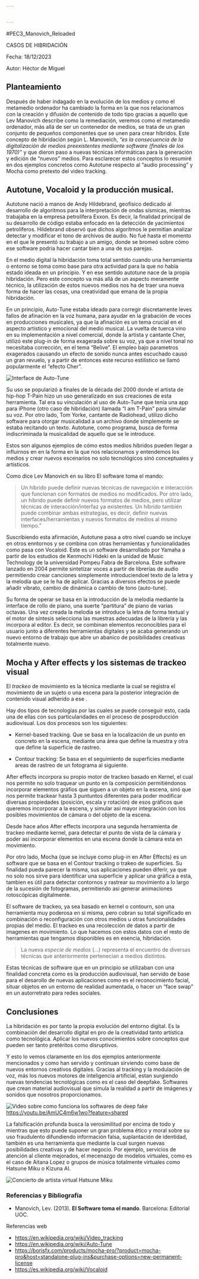 ```yaml
---


---
```


<p>#PEC3_Manovich_Reloaded</p>
<p>CASOS DE HIBRIDACIÓN</p>
<p>Fecha: 18/12/2023</p>
<p>Autor: Héctor de Miguel</p>
<h2 id="planteamiento">Planteamiento</h2>
<p>Después de haber indagado en la evolución de los medios y como el metamedio ordenador ha cambiado la forma en la que nos relacionamos con la creación y difusión de contenido de todo tipo gracias a aquello que Lev Manovich describe como la remediación, veremos como el metamedio ordenador, más allá de ser un contenedor de medios, se trata de un gran conjunto de pequeños componentes que se unen para crear híbridos. Este concepto de hibridación según L. Manoveich, <em>“es la consecuencia de la digitalización de medios preexistentes mediante software (finales de los 1970)”</em> y que dieron paso a nuevas técnicas informáticas para la generación y edición de “nuevos” medios. Para esclarecer estos conceptos lo resumiré en dos ejemplos concretos como Autotune respecto al “audio processing” y Mocha como pretexto del video tracking.</p>
<h2 id="autotune-vocaloid-y-la-producción-musical.">Autotune, Vocaloid y la producción musical.</h2>
<p>Autotune nació a manos de Andy Hildebrand, geofisico dedicado al desarrollo de algoritmos para la interpretación de ondas sísmicas, mientras trabajaba en la empresa petrolifera Exxon. Es decir, la finalidad principal de su desarrollo de código estaba enfocado en la detección de yacimientos petroliferos. Hildebrand observó que dichos algoritmos le permitían analizar detectar y modificar el tono de archivos de audio. No fué hasta el momento en el que le presentó su trabajo a un amigo, donde se bromeó sobre cómo ese software podría hacer cantar bien a una de sus parejas.</p>
<p>En el medio digital la hibridación toma total sentido cuando una herramienta o entorno se toma como base para otra actividad para la que no había estado ideada en un principio. Y en ese sentido autotune nace de la propia hibridación. Pero este concepto va más allá de un aspecto meramente técnico, la utilización de estos nuevos medios nos ha de traer una nueva forma de hacer las cosas, una creatividad que emana de la propia hibridación.</p>
<p>En un principio, Auto-Tune estaba ideado para corregir discretamente leves fallos de afinación en la voz humana, para ayudar en la grabación de voces en producciones musicales, ya que la afinación es un tema crucial en el aspecto artístico y emocional del medio musical. La vuelta de tuerca vino en su implementación a nivel comercial, donde la artista y cantante Cher, utilizó este plug-in de forma exagerada sobre su voz, ya que a nivel tonal no necesitaba corrección, en el tema “Belive”. El empleo bajo parametros exagerados causando un efecto de sonido nunca antes escuchado causó un gran revuelo, y a partir de entonces este recurso estilístico se llamó popularmente el “efecto Cher”.</p>
<p><img src="https://images.app.goo.gl/rpx7wDCWxYGPQYrWA" alt="Interface de Auto-Tune"></p>
<p>Su uso se popularizó a finales de la década del 2000 donde el artista de hip-hop T-Pain hizo un uso generalizado en sus creaciones de esta herramienta. Tal era su vinculación al uso de Auto-Tune que tenía una app para iPhone (otro caso de hibridación) llamada “I am T-Pain” para simular su voz. Por otro lado, Tom Yorke, cantante de Radiohead, utilizo dicho software para otorgar musicalidad a un archivo donde simplemente se estaba recitando un texto. Autotune, como programa, busca de forma indiscriminada la musicalidad de aquello que se le introduce.</p>
<p>Estos son algunos ejemplos de cómo estos medios híbridos pueden llegar a influirnos en en la forma en la que nos relacionamos y entendemos los medios y crear nuevos escenarios no solo tecnológicos sinó conceptuales y artísticos.</p>
<p>Como dice Lev Manovich en su libro El software toma el mando:</p>
<blockquote>
<p>Un híbrido puede definir nuevas técnicas de navegación e interacción que funcionan con formatos de medios no modificados. Por otro lado, un híbrido puede definir nuevos formatos de medios, pero utilizar técnicas de interacción/interfaz ya existentes. Un híbrido también puede combinar ambas estrategias, es decir, definir nuevas interfaces/herramientas y nuevos formatos de medios al mismo tiempo.”</p>
</blockquote>
<p>Suscribiendo esta afirmación, Autotune pasa a otro nivel cuando se incluye en otros enntornos y se combina con otras herramientas y funcionalidades como pasa con Vocaloid. Este es un software desarrollado por Yamaha a partir de los estudios de Kenmochi Hideki en la unidad de Music Technology de la universidad Pompeu Fabra de Barcelona. Este software lanzado en 2004 permite sintetizar voces a partir de librerías de audio permitiendo crear canciones simplemente introduciendoel texto de la letra y la melodía que se le ha de aplicar. Gracias a diversos efectos se puede añadir vibrato, cambio de dinámica o cambio de tono (auto-tune).</p>
<p>Su forma de operar se basa en la introducción de la melodía mediante la interface de rollo de piano, una suerte “partitura” de piano de varias octavas. Una vez creada la melodia se introduce la letra de forma textual y el motor de síntesis selecciona las muestras adecuadas de la librería y las incorpora al editor. Es decir, se combinan elementos reconocibles para el usuario junto a diferentes herramientas digitales y se acaba generando un nuevo entorno de trabajo que abre un abanico de posibilidades creativas totalmente nuevo.</p>
<h2 id="mocha-y-after-effects-y-los-sistemas-de-trackeo-visual">Mocha y After effects y los sistemas de trackeo visual</h2>
<p>El <em>trackeo</em> de movimiento es la técnica mediante la cual se registra  el movimiento de un sujeto o una escena para la posterior integración de contenido visual adherido a ese .</p>
<p>Hay dos tipos de tecnologías por las cuales se puede conseguir esto, cada una de ellas con sus particularidades en el proceso de posproducción audiovisual. Los dos procesos son los siguientes:</p>
<ul>
<li>
<p>Kernel-based tracking. Que se basa en la localización de un punto en concreto en la escena, mediante una área que define la muestra y otra que define la superficie de rastreo.</p>
</li>
<li>
<p>Contour tracking: Se basa en el seguimiento de superficies mediante areas de rastreo de un fotograma al siguiente.</p>
</li>
</ul>
<p>After effects incorpora su propio motor de trackeo basado en Kernel, el cual nos permite no solo traquear un punto en la composición permitiéndonos incorporar elementos gráfios que siguen a un objeto en la escena, sinó que nos permite trackear hasta 3 puntuntos diferentes para poder modificar diversas propiedades (posición, escala y rotación) de esos gráficos que queremos incorporar a la escena, y simular así mayor integración con los posibles movimientos de cámara o del objeto de la escena.</p>
<p>Desde hace años After effects incorpora una segunda herramienta de trackeo mediante kernel, para detectar el punto de vista de la cámara y poder así incorporar elementos en una escena donde la cámara esta en movimiento.</p>
<p>Por otro lado, Mocha (que se incluye como plug-in en After Effects) es un software que se basa en el Contour tracking o trakeo de superficies. Su finalidad pueda parecer la misma, sus aplicaciones pueden diferir, ya que no solo nos sirve para identificar una superficie y aplicar una gráfica a esta, tambien es útil para detectar contornos y rastrear su movimiento a lo largo de la sucesión de fotogramas,  permitiendo así generar animaciones rotoscópicas digitalmente.</p>
<p>El software de trackeo, ya sea basado en kernel o contourn, son una herramienta muy poderosa en si misma, pero cobran su total significado en combinación o reconfiguración con otros medios u otras funcionalidades propias del medio. El trackeo es una recolección de datos a partir de imagenes en movimiento. Lo que hacemos con estos datos con el resto de herramientas que tengamos disponibles es en esencia, hibridación.</p>
<blockquote>
<p>La nueva <em>especie de medios</em> (…) representa el encuentro de diversas técnicas que anteriormente pertenecian a medios distintos.</p>
</blockquote>
<p>Estas técnicas de software que en un principio se utilizaban con una finalidad concreta como es la producción audiovisual, han servido de base para el desarollo de nuevas aplicaciones como es el reconocimiento facial, situar objetos en un entorno de realidad aumentada, o hacer un “face swap” en un autorretrato para redes sociales.</p>
<h2 id="conclusiones">Conclusiones</h2>
<p>La hibridación es por tanto la propia evolución del entorno digital. Es la combinación del desarrollo digital en pro de la creatividad tanto artística como tecnológica. Aplicar los nuevos conocimientos sobre conceptos que pueden ser tanto pretéritos como disruptivos.</p>
<p>Y esto lo vemos claramente en los dos ejemplos anteriormente mencionados y como han servido y continuan sirviendo como base de nuevos entornos creativos digitales. Gracias al tracking y la modulación de voz, más los nuevos motores de inteligencia artificial, estan surgiendo nuevas tendencias tecnológicas como es el caso del deepfake. Softwares que crean material audiovisual que simula la realidad a partir de imágenes y sonidos que nosotros proporcionamos.</p>
<p><img src="https://images.app.goo.gl/TtGUkzPaqNb6Qhc19" alt="Video sobre como funciona los softwares de deep fake"><a href="https://youtu.be/AmUC4m6w1wo?feature=shared">https://youtu.be/AmUC4m6w1wo?feature=shared</a></p>
<p>La falsificación profunda busca la verosimilitud por encima de todo y mientras que esto puede suponer un gran problema ético y moral sobre su uso fraudulento difundiendo información falsa, suplantación de identidad, también es una herramienta que  mediante la cual surgen nuevas posibilidades creativas y de hacer negocio. Por ejemplo, servicios de atención al cliente mejorados, el mecenazgo de modelos virtuales, como es el caso de Aitana Lopez o grupos de música totalmente virtuales como Hatsune Miku o Kizuna AI.</p>
<p><img src="https://www.youtube.com/watch?v=jhl5afLEKdo" alt="Concierto de artista virtual Hatsune Miku"></p>
<h3 id="referencias-y-bibliografía">Referencias y Bibliografía</h3>
<ul>
<li>Manovich, Lev. (2013). <strong>El Software toma el mando</strong>. Barcelona: Editorial UOC.</li>
</ul>
<p>Referencias web</p>
<ul>
<li><a href="https://en.wikipedia.org/wiki/Video_tracking">https://en.wikipedia.org/wiki/Video_tracking</a></li>
<li><a href="https://en.wikipedia.org/wiki/Auto-Tune">https://en.wikipedia.org/wiki/Auto-Tune</a></li>
<li><a href="https://borisfx.com/products/mocha-pro/?product=mocha-pro&amp;host=standalone-plug-ins&amp;purchase-options=new-permanent-license">https://borisfx.com/products/mocha-pro/?product=mocha-pro&amp;host=standalone-plug-ins&amp;purchase-options=new-permanent-license</a></li>
<li><a href="https://es.wikipedia.org/wiki/Vocaloid">https://es.wikipedia.org/wiki/Vocaloid</a></li>
</ul>

